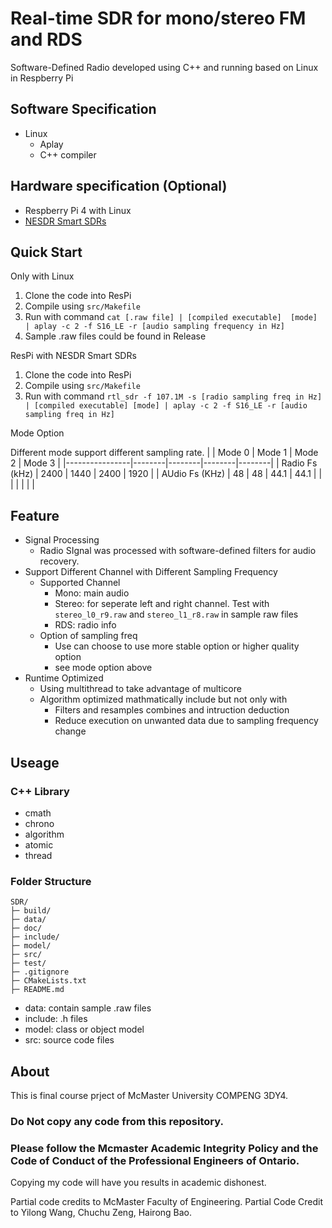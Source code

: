 # Real-time SDR for mono/stereo FM and RDS
Software-Defined Radio developed using C++ and running based on Linux in Respberry Pi

## Software Specification
- Linux
  - Aplay
  - C++ compiler

## Hardware specification (Optional)
- Respberry Pi 4 with Linux
- [NESDR Smart SDRs](https://www.nooelec.com/store/sdr/sdr-receivers/smart.html)


## Quick Start
Only with Linux
1. Clone the code into ResPi
2. Compile using `src/Makefile`
3. Run with command `cat [.raw file] | [compiled executable]  [mode] | aplay -c 2 -f S16_LE -r [audio sampling frequency in Hz]`
4. Sample .raw files could be found in Release

ResPi with NESDR Smart SDRs
1. Clone the code into ResPi
2. Compile using `src/Makefile`
3. Run with command `rtl_sdr -f 107.1M -s [radio sampling freq in Hz] | [compiled executable] [mode] | aplay -c 2 -f S16_LE -r [audio sampling freq in Hz]`

Mode Option

Different mode support different sampling rate.
|                | Mode 0 | Mode 1 | Mode 2 | Mode 3 |
|----------------|--------|--------|--------|--------|
| Radio Fs (kHz) | 2400   | 1440   | 2400   | 1920   |
| AUdio Fs (KHz) | 48     | 48     | 44.1   | 44.1   |
|                |        |        |        |        |


## Feature
- Signal Processing
    - Radio SIgnal was processed with software-defined filters for audio recovery.
- Support Different Channel with Different Sampling Frequency 
    - Supported Channel
      - Mono: main audio
      - Stereo: for seperate left and right channel. Test with `stereo_l0_r9.raw` and `stereo_l1_r8.raw` in sample raw files
      - RDS: radio info
    - Option of sampling freq
      - Use can choose to use more stable option or higher quality option
      - see mode option above
- Runtime Optimized
    - Using multithread to take advantage of multicore
    - Algorithm optimized mathmatically include but not only with
      - Filters and resamples combines and intruction deduction
      - Reduce execution on unwanted data due to sampling frequency change

## Useage
### C++ Library
- cmath
- chrono
- algorithm
- atomic
- thread

### Folder Structure
```
SDR/
├─ build/
├─ data/
├─ doc/
├─ include/
├─ model/
├─ src/
├─ test/
├─ .gitignore
├─ CMakeLists.txt
├─ README.md
```
- data: contain sample .raw files
- include: .h files
- model: class or object model
- src: source code files

## About
This is final course prject of McMaster University COMPENG 3DY4.
### **Do Not** copy any code from this repository.
### Please follow the Mcmaster Academic Integrity Policy and the Code of Conduct of the Professional Engineers of Ontario.
Copying my code will have you results in academic dishonest. 

Partial code credits to McMaster Faculty of Engineering. 
Partial Code Credit to Yilong Wang, Chuchu Zeng, Hairong Bao.